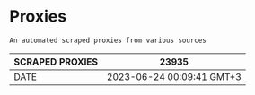 # Proxies
    An automated scraped proxies from various sources

| SCRAPED PROXIES | 23935            |
|-----------------|---------------------------|
| DATE            | 2023-06-24 00:09:41 GMT+3          |